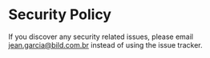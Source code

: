 # Security Policy

If you discover any security related issues, please email jean.garcia@bild.com.br instead of using the issue tracker.
